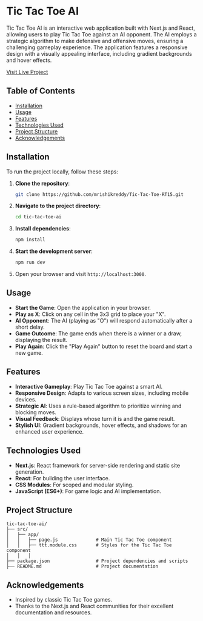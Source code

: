 # Tic Tac Toe AI

Tic Tac Toe AI is an interactive web application built with Next.js and React, allowing users to play Tic Tac Toe against an AI opponent. The AI employs a strategic algorithm to make defensive and offensive moves, ensuring a challenging gameplay experience. The application features a responsive design with a visually appealing interface, including gradient backgrounds and hover effects.

[Visit Live Project](https://mrishikreddy.github.io/rishik.tech.projects/ticTacToe)

## Table of Contents
- [Installation](#installation)
- [Usage](#usage)
- [Features](#features)
- [Technologies Used](#technologies-used)
- [Project Structure](#project-structure)
- [Acknowledgements](#acknowledgements)

## Installation
To run the project locally, follow these steps:

1. **Clone the repository**:
   ```bash
   git clone https://github.com/mrishikreddy/Tic-Tac-Toe-RT15.git
   ```

2. **Navigate to the project directory**:
   ```bash
   cd tic-tac-toe-ai
   ```

3. **Install dependencies**:
   ```bash
   npm install
   ```

4. **Start the development server**:
   ```bash
   npm run dev
   ```

5. Open your browser and visit `http://localhost:3000`.

## Usage
- **Start the Game**: Open the application in your browser.
- **Play as X**: Click on any cell in the 3x3 grid to place your "X".
- **AI Opponent**: The AI (playing as "O") will respond automatically after a short delay.
- **Game Outcome**: The game ends when there is a winner or a draw, displaying the result.
- **Play Again**: Click the "Play Again" button to reset the board and start a new game.

## Features
- **Interactive Gameplay**: Play Tic Tac Toe against a smart AI.
- **Responsive Design**: Adapts to various screen sizes, including mobile devices.
- **Strategic AI**: Uses a rule-based algorithm to prioritize winning and blocking moves.
- **Visual Feedback**: Displays whose turn it is and the game result.
- **Stylish UI**: Gradient backgrounds, hover effects, and shadows for an enhanced user experience.

## Technologies Used
- **Next.js**: React framework for server-side rendering and static site generation.
- **React**: For building the user interface.
- **CSS Modules**: For scoped and modular styling.
- **JavaScript (ES6+)**: For game logic and AI implementation.

## Project Structure
```plaintext
tic-tac-toe-ai/
├── src/
│   ├── app/
│   │   ├── page.js              # Main Tic Tac Toe component
│   │   ├── ttt.module.css       # Styles for the Tic Tac Toe component
│   │   │   
├── package.json                 # Project dependencies and scripts
├── README.md                    # Project documentation
```

## Acknowledgements
- Inspired by classic Tic Tac Toe games.
- Thanks to the Next.js and React communities for their excellent documentation and resources.
